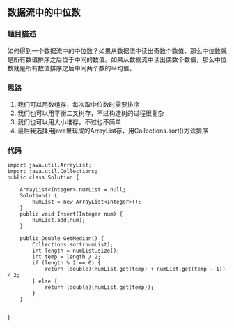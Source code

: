 ## 数据流中的中位数

### 题目描述
如何得到一个数据流中的中位数？如果从数据流中读出奇数个数值，那么中位数就是所有数值排序之后位于中间的数值。如果从数据流中读出偶数个数值，那么中位数就是所有数值排序之后中间两个数的平均值。

### 思路
1. 我们可以用数组存，每次取中位数时需要排序
2. 我们也可以用平衡二叉树存，不过构造树的过程很复杂
3. 我们也可以用大小堆存，不过也不简单
4. 最后我选择用java里现成的ArrayList存，用Collections.sort()方法排序

### 代码
    import java.util.ArrayList;
    import java.util.Collections;
    public class Solution {
    
        ArrayList<Integer> numList = null;
    	Solution() {
    		numList = new ArrayList<Integer>();
    	}
    	public void Insert(Integer num) {
    	    numList.add(num);
        }
    
        public Double GetMedian() {
        	Collections.sort(numList);
        	int length = numList.size();
        	int temp = length / 2;
        	if (length % 2 == 0) {
        		return (double)(numList.get(temp) + numList.get(temp - 1)) / 2;
        	} else {
        		return (double)(numList.get(temp));
        	}
        }
    
    
    }
